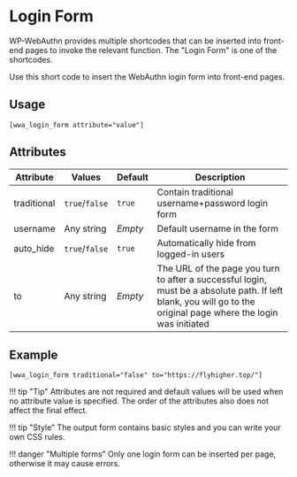 # Login Form

WP-WebAuthn provides multiple shortcodes that can be inserted into front-end pages to invoke the relevant function. The "Login Form" is one of the shortcodes.

Use this short code to insert the WebAuthn login form into front-end pages.

## Usage

```
[wwa_login_form attribute="value"]
```

## Attributes

| Attribute | Values | Default | Description |
| ------------ | ------------- | ------------ | ------------ |
| traditional | `true`/`false` | `true` | Contain traditional username+password login form |
| username | Any string | *Empty* | Default username in the form |
| auto_hide | `true`/`false` | `true` | Automatically hide from logged-in users |
| to | Any string | *Empty* | The URL of the page you turn to after a successful login, must be a absolute path. If left blank, you will go to the original page where the login was initiated |

## Example

```
[wwa_login_form traditional="false" to="https://flyhigher.top/"]
```

!!! tip "Tip"
    Attributes are not required and default values will be used when no attribute value is specified. The order of the attributes also does not affect the final effect.

!!! tip "Style"
    The output form contains basic styles and you can write your own CSS rules.

!!! danger "Multiple forms"
    Only one login form can be inserted per page, otherwise it may cause errors.
